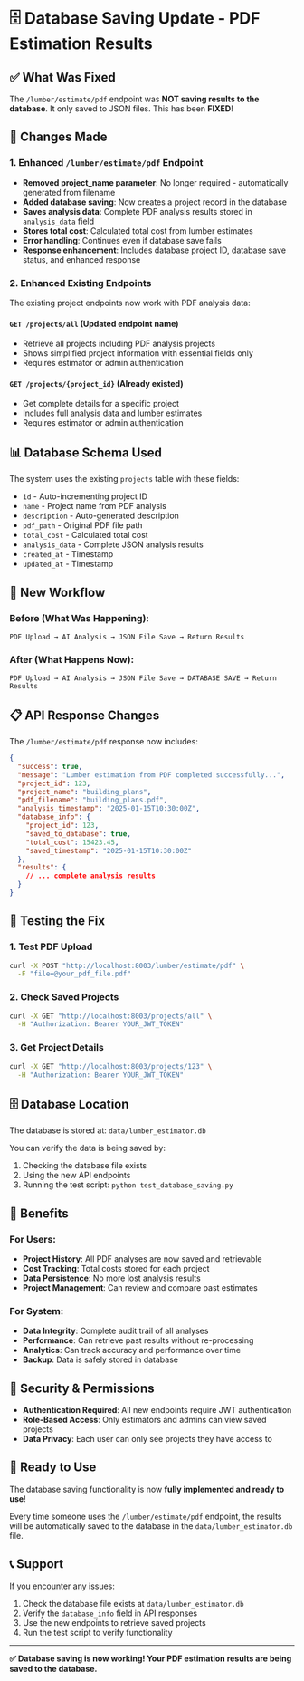 # 🗄️ Database Saving Update - PDF Estimation Results

## ✅ **What Was Fixed**

The `/lumber/estimate/pdf` endpoint was **NOT saving results to the database**. It only saved to JSON files. This has been **FIXED**!

## 🔧 **Changes Made**

### **1. Enhanced `/lumber/estimate/pdf` Endpoint**
- **Removed project_name parameter**: No longer required - automatically generated from filename
- **Added database saving**: Now creates a project record in the database
- **Saves analysis data**: Complete PDF analysis results stored in `analysis_data` field
- **Stores total cost**: Calculated total cost from lumber estimates
- **Error handling**: Continues even if database save fails
- **Response enhancement**: Includes database project ID, database save status, and enhanced response

### **2. Enhanced Existing Endpoints**

The existing project endpoints now work with PDF analysis data:

#### **`GET /projects/all`** (Updated endpoint name)
- Retrieve all projects including PDF analysis projects
- Shows simplified project information with essential fields only
- Requires estimator or admin authentication

#### **`GET /projects/{project_id}`** (Already existed)
- Get complete details for a specific project
- Includes full analysis data and lumber estimates
- Requires estimator or admin authentication

## 📊 **Database Schema Used**

The system uses the existing `projects` table with these fields:
- `id` - Auto-incrementing project ID
- `name` - Project name from PDF analysis
- `description` - Auto-generated description
- `pdf_path` - Original PDF file path
- `total_cost` - Calculated total cost
- `analysis_data` - Complete JSON analysis results
- `created_at` - Timestamp
- `updated_at` - Timestamp

## 🔄 **New Workflow**

### **Before (What Was Happening):**
```
PDF Upload → AI Analysis → JSON File Save → Return Results
```

### **After (What Happens Now):**
```
PDF Upload → AI Analysis → JSON File Save → DATABASE SAVE → Return Results
```

## 📋 **API Response Changes**

The `/lumber/estimate/pdf` response now includes:

```json
{
  "success": true,
  "message": "Lumber estimation from PDF completed successfully...",
  "project_id": 123,
  "project_name": "building_plans",
  "pdf_filename": "building_plans.pdf",
  "analysis_timestamp": "2025-01-15T10:30:00Z",
  "database_info": {
    "project_id": 123,
    "saved_to_database": true,
    "total_cost": 15423.45,
    "saved_timestamp": "2025-01-15T10:30:00Z"
  },
  "results": {
    // ... complete analysis results
  }
}
```

## 🧪 **Testing the Fix**

### **1. Test PDF Upload**
```bash
curl -X POST "http://localhost:8003/lumber/estimate/pdf" \
  -F "file=@your_pdf_file.pdf"
```

### **2. Check Saved Projects**
```bash
curl -X GET "http://localhost:8003/projects/all" \
  -H "Authorization: Bearer YOUR_JWT_TOKEN"
```

### **3. Get Project Details**
```bash
curl -X GET "http://localhost:8003/projects/123" \
  -H "Authorization: Bearer YOUR_JWT_TOKEN"
```

## 🗄️ **Database Location**

The database is stored at: `data/lumber_estimator.db`

You can verify the data is being saved by:
1. Checking the database file exists
2. Using the new API endpoints
3. Running the test script: `python test_database_saving.py`

## 🎯 **Benefits**

### **For Users:**
- **Project History**: All PDF analyses are now saved and retrievable
- **Cost Tracking**: Total costs stored for each project
- **Data Persistence**: No more lost analysis results
- **Project Management**: Can review and compare past estimates

### **For System:**
- **Data Integrity**: Complete audit trail of all analyses
- **Performance**: Can retrieve past results without re-processing
- **Analytics**: Can track accuracy and performance over time
- **Backup**: Data is safely stored in database

## 🔐 **Security & Permissions**

- **Authentication Required**: All new endpoints require JWT authentication
- **Role-Based Access**: Only estimators and admins can view saved projects
- **Data Privacy**: Each user can only see projects they have access to

## 🚀 **Ready to Use**

The database saving functionality is now **fully implemented and ready to use**! 

Every time someone uses the `/lumber/estimate/pdf` endpoint, the results will be automatically saved to the database in the `data/lumber_estimator.db` file.

## 📞 **Support**

If you encounter any issues:
1. Check the database file exists at `data/lumber_estimator.db`
2. Verify the `database_info` field in API responses
3. Use the new endpoints to retrieve saved projects
4. Run the test script to verify functionality

---

**✅ Database saving is now working! Your PDF estimation results are being saved to the database.**
